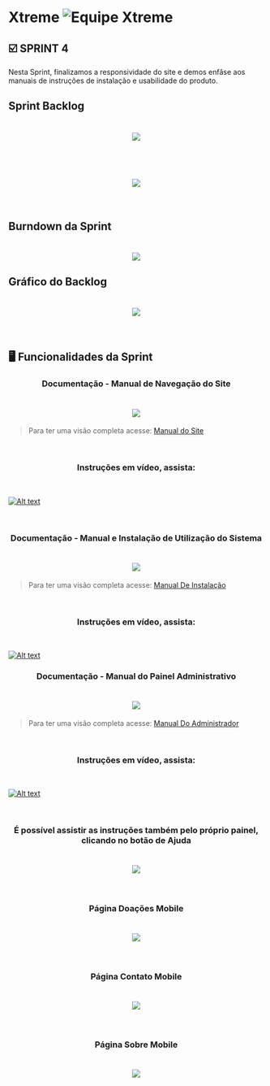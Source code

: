 
# Xtreme ![Equipe Xtreme](../sprint3/equipe_xtreme_pequeno.png)

## :ballot_box_with_check: SPRINT 4

Nesta Sprint, finalizamos a responsividade do site e demos enfâse aos manuais de instruções de instalação e usabilidade do produto.
<br>

## Sprint Backlog 

<h1 align="center"> <img src = "../sprint4/sprint4.png"/></h1>
<br>

<h1 align="center"> <img src = "../sprint4/sprint_bl.png"/></h1>
<br>

## Burndown da Sprint

<h1 align="center"> <img src = "../sprint4/burndown.png"/></h1>

## Gráfico do Backlog

<h1 align="center"> <img src = "../sprint4/grafico.png"/></h1>

<br>

## :desktop_computer: Funcionalidades da Sprint

<h3 align="center">Documentação - Manual de Navegação do Site</h3>

<h1 align="center"> <img src = "../sprint4/manual_site.png"/></h1>

> Para ter uma visão completa acesse: [Manual do Site](../sprint4/manual_site.pdf)

<br>
<h3 align="center">Instruções em vídeo, assista:</h3>
<br>

[![Alt text](https://img.youtube.com/vi/9K1p-P8zGd8/0.jpg)](https://www.youtube.com/watch?v=9K1p-P8zGd8)


<br>

<h3 align="center">Documentação - Manual e Instalação de Utilização do Sistema</h3>

<h1 align="center"> <img src = "../sprint4/manual_bd.png"/></h1>

> Para ter uma visão completa acesse: [Manual De Instalação](../sprint4/manual_bd.pdf)

<br>

<h3 align="center">Instruções em vídeo, assista:</h3>
<br>

[![Alt text](https://img.youtube.com/vi/Xhc94Nzb01o/0.jpg)](https://www.youtube.com/watch?v=Xhc94Nzb01o)
<br>

<h3 align="center">Documentação - Manual do Painel Administrativo</h3>

<h1 align="center"> <img src = "../sprint4/manual_painel.png"/></h1>

> Para ter uma visão completa acesse: [Manual Do Administrador](../sprint4/manual_painel.pdf)

<br>

<h3 align="center">Instruções em vídeo, assista:</h3>

<br>

[![Alt text](https://img.youtube.com/vi/HSbai6lVSbI/0.jpg)](https://www.youtube.com/watch?v=HSbai6lVSbI)

<br>

<h3 align="center">É possível assistir as instruções também pelo próprio painel, clicando no botão de Ajuda</h3>

<h1 align="center"> <img src = "../sprint4/painel_ajuda.gif"/></h1>

<br>
<h3 align="center">Página Doações Mobile</h3>

<h1 align="center"> <img src = "../sprint4/doacao.gif"/></h1>

<br>
<h3 align="center">Página Contato Mobile</h3>

<h1 align="center"> <img src = "../sprint4/contato.gif"/></h1>

<br>

<h3 align="center">Página Sobre Mobile</h3>

<h1 align="center"> <img src = "../sprint4/sobre.gif"/></h1>

<br>

